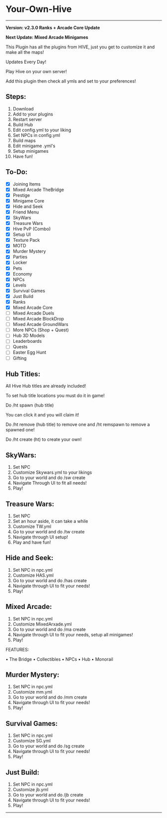 # Your-Own-Hive
 
-----------------------------

**Version: v2.3.0 Ranks + Arcade Core Update**

**Next Update: Mixed Arcade Minigames** 
   
This Plugin has all the plugins from HIVE, just you get to customize it and make all the maps!

Updates Every Day!

Play Hive on your own server!

Add this plugin then check all ymls and set to your preferences!

## **Steps:**

1. Download
2. Add to your plugins
3. Restart server
4. Build Hub
5. Edit config.yml to your liking
6. Set NPCs in config.yml
7. Build maps
8. Edit minigame .yml's
9. Setup minigames 
10. Have fun!

## **To-Do:**

- [X] Joining Items
- [X] Mixed Arcade TheBridge
- [X] Prestige
- [X] Minigame Core
- [X] Hide and Seek
- [X] Friend Menu
- [X] SkyWars
- [X] Treasure Wars
- [X] Hive PvP (Combo)
- [X] Setup UI
- [X] Texture Pack
- [X] MOTD
- [X] Murder Mystery
- [X] Parties
- [X] Locker
- [X] Pets
- [X] Economy
- [X] NPCs
- [X] Levels
- [X] Survival Games
- [X] Just Build
- [X] Ranks
- [X] Mixed Arcade Core
- [ ] Mixed Arcade Duels
- [ ] Mixed Arcade BlockDrop
- [ ] Mixed Arcade GroundWars
- [ ] More NPCs (Shop + Quest)
- [ ] Hub 3D Models
- [ ] Leaderboards
- [ ] Quests
- [ ] Easter Egg Hunt
- [ ] Gifting

## **Hub Titles:**

All Hive Hub titles are already included!

To set hub title locations you must do it in game!

Do /ht spawn (hub title)

You can click it and you will claim it!

Do /ht remove (hub title) to remove one and /ht remspawn to remove a spawned one!

Do /ht create (ht) to create your own!

## **SkyWars:**

1. Set NPC
2. Customize Skywars.yml to your likings
3. Go to your world and do /sw create
4. Navigate Through UI to fit all needs!
5. Play!

## **Treasure Wars:**

1. Set NPC
2. Set an hour aside, it can take a while
3. Customize TW.yml
4. Go to your world and do /tw create
5. Navigate through UI setup!
6. Play and have fun!

## **Hide and Seek:**

1. Set NPC in npc.yml
2. Customize HAS.yml
3. Go to your world and do /has create
4. Navigate through UI to fit your needs!
5. Play!


## **Mixed Arcade:**

1. Set NPC in npc.yml
2. Customize MixedArxade.yml
3. Go to your world and do /ma create
4. Navigate through UI to fit your needs, setup all minigames!
5. Play!

FEATURES:

• The Bridge
• Collectibles
• NPCs
• Hub
• Monorail

## **Murder Mystery:**
 
1. Set NPC in npc.yml 
2. Customize mm.yml
3. Go to your world and do /mm create
4. Navigate through UI to fit your needs!
5. Play!

## **Survival Games:**
 
1. Set NPC in npc.yml 
2. Customize SG.yml
3. Go to your world and do /sg create
4. Navigate through UI to fit your needs!
5. Play!

## **Just Build:**
 
1. Set NPC in npc.yml 
2. Customize jb.yml
3. Go to your world and do /jb create
4. Navigate through UI to fit your needs!
5. Play!

------------------------
